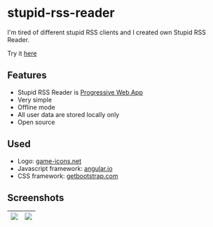 # stupid-rss-reader

I'm tired of different stupid RSS clients and I created own Stupid RSS Reader.

Try it [here](https://gurov.github.io/stupid-rss-reader/)

## Features
* Stupid RSS Reader is [Progressive Web App](https://developers.google.com/web/progressive-web-apps/)
* Very simple
* Offline mode
* All user data are stored locally only
* Open source

## Used
* Logo: [game-icons.net](http://game-icons.net/)
* Javascript framework: [angular.io](https://angular.io/)
* CSS  framework: [getbootstrap.com](https://getbootstrap.com/)

## Screenshots

|![](https://habrastorage.org/webt/fu/rh/so/furhso5_ok7n0d5ozi0eh9ugdde.jpeg)|![](https://habrastorage.org/webt/lp/ec/a3/lpeca3iffz3xhy-dtleoqng4p4g.jpeg)|
|----|---|

